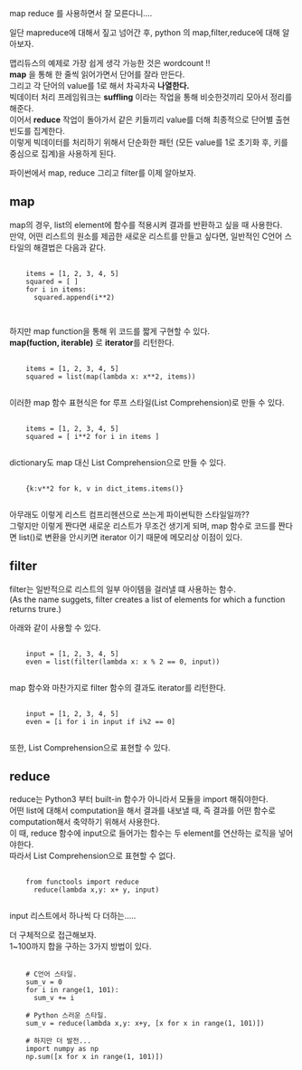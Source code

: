 
map reduce 를 사용하면서 잘 모른다니....

일단 mapreduce에 대해서 짚고 넘어간 후, python 의 map,filter,reduce에 대해 알아보자. 
    
맵리듀스의 예제로 가장 쉽게 생각 가능한 것은 wordcount !!    
**map** 을 통해 한 줄씩 읽어가면서 단어를 잘라 만든다.   
그리고 각 단어의 value를 1로 해서 차곡차곡 **나열한다.**   
빅데이터 처리 프레임워크는 **suffling** 이라는 작업을 통해 비슷한것끼리 모아서 정리를 해준다.     
이어서 **reduce** 작업이 돌아가서 같은 키들끼리 value를 더해 최종적으로 단어별 출현 빈도를 집계한다.    
이렇게 빅데이터를 처리하기 위해서 단순화한 패턴 (모든 value를 1로 초기화 후, 키를 중심으로 집계)을 사용하게 된다.   
        
파이썬에서 map, reduce 그리고 filter를 이제 알아보자.    


## map    
map의 경우, list의 element에 함수를 적용시켜 결과를 반환하고 싶을 때 사용한다.     
만약, 어떤 리스트의 원소를 제곱한 새로운 리스트를 만들고 싶다면, 일반적인 C언어 스타일의 해결법은 다음과 같다.    

<pre>
  <code>
    items = [1, 2, 3, 4, 5]
    squared = [ ]
    for i in items:
      squared.append(i**2)
      
  </code>
</pre>
하지만 map function을 통해 위 코드를 짧게 구현할 수 있다.    
**map(fuction, iterable)** 로 **iterator**를 리턴한다.    
    
<pre>
  <code>
    items = [1, 2, 3, 4, 5]
    squared = list(map(lambda x: x**2, items))
  </code>
</pre>
    
이러한 map 함수 표현식은 for 루프 스타일(List Comprehension)로 만들 수 있다.    
<pre>
  <code>
    items = [1, 2, 3, 4, 5]
    squared = [ i**2 for i in items ]
  </code>
</pre>

dictionary도 map 대신 List Comprehension으로 만들 수 있다.    
<pre>
  <code>
    {k:v**2 for k, v in dict_items.items()}
  </code>
</pre>
    
아무래도 이렇게 리스트 컴프리헨션으로 쓰는게 파이썬틱한 스타일일까??    
그렇지만 이렇게 짠다면 새로운 리스트가 무조건 생기게 되며, map 함수로 코드를 짠다면 list()로 변환을 안시키면 iterator 이기 때문에 메모리상 이점이 있다.   
    
## filter   
filter는 일반적으로 리스트의 일부 아이템을 걸러낼 떄 사용하는 함수.   
(As the name suggets, filter creates a list of elements for which a function returns trure.)    
    
아래와 같이 사용할 수 있다.    
<pre>
  <code>
    input = [1, 2, 3, 4, 5]
    even = list(filter(lambda x: x % 2 == 0, input))
  </code>
</pre>

map 함수와 마찬가지로 filter 함수의 결과도 iterator를 리턴한다.    

<pre>
  <code>
    input = [1, 2, 3, 4, 5]
    even = [i for i in input if i%2 == 0] 
  </code>
</pre>
또한, List Comprehension으로 표현할 수 있다.

## reduce   
reduce는 Python3 부터 built-in 함수가 아니라서 모듈을 import 해줘야한다.    
어떤 list에 대해서 computation을 해서 결과를 내보낼 때, 즉 결과를 어떤 함수로 computation해서 축약하기 위해서 사용한다.   
이 때, reduce 함수에 input으로 들어가는 함수는 두 element를 연산하는 로직을 넣어야한다.   
따라서 List Comprehension으로 표현할 수 없다.    

<pre>
  <code>
    from functools import reduce
      reduce(lambda x,y: x+ y, input)
  </code>
</pre>

input 리스트에서 하나씩 다 더하는.....    

더 구체적으로 접근해보자.    
1~100까지 합을 구하는 3가지 방법이 있다.    

<pre>
  <code>
    # C언어 스타일.
    sum_v = 0
    for i in range(1, 101):
      sum_v += i
  
    # Python 스러운 스타일. 
    sum_v = reduce(lambda x,y: x+y, [x for x in range(1, 101)])
    
    # 하지만 더 발전... 
    import numpy as np  
    np.sum([x for x in range(1, 101)])
    
  </code>
</pre>

